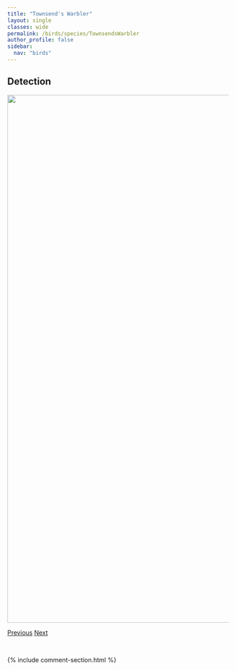 ```yaml
---
title: "Townsend's Warbler"
layout: single
classes: wide
permalink: /birds/species/TownsendsWarbler
author_profile: false
sidebar:
  nav: "birds"
---
```


<h2>Detection</h2>

<a href="https://drive.google.com/uc?export=view&id=1UCvEO_5ouY-DbdoSVdw1YQxG-zAAyv9R">
<img src="https://drive.google.com/uc?export=view&id=1UCvEO_5ouY-DbdoSVdw1YQxG-zAAyv9R" height = "1200" width = "800">
</a>

<a href="/birds/species/TownsendsSolitaire/" class="pagination--pager" title="Townsend's Solitaire">Previous</a> <a href="/birds/species/TreeSwallow/" class="pagination--pager" title="Tree Swallow">Next</a>

<p>&nbsp;</p>

{% include comment-section.html %}

